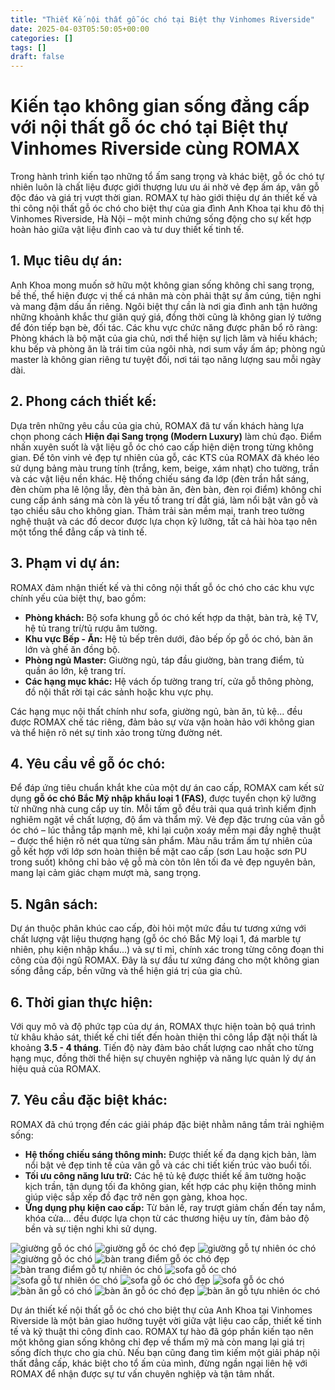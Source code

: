```yaml
---
title: "Thiết Kế nội thất gỗ óc chó tại Biệt thự Vinhomes Riverside"
date: 2025-04-03T05:50:05+00:00
categories: []
tags: []
draft: false
---
```

# Kiến tạo không gian sống đẳng cấp với nội thất gỗ óc chó tại Biệt thự Vinhomes Riverside cùng ROMAX

Trong hành trình kiến tạo những tổ ấm sang trọng và khác biệt, gỗ óc chó tự nhiên luôn là chất liệu được giới thượng lưu ưu ái nhờ vẻ đẹp ấm áp, vân gỗ độc đáo và giá trị vượt thời gian. ROMAX tự hào giới thiệu dự án thiết kế và thi công nội thất gỗ óc chó cho biệt thự của gia đình Anh Khoa tại khu đô thị Vinhomes Riverside, Hà Nội – một minh chứng sống động cho sự kết hợp hoàn hảo giữa vật liệu đỉnh cao và tư duy thiết kế tinh tế.

## 1. Mục tiêu dự án:

Anh Khoa mong muốn sở hữu một không gian sống không chỉ sang trọng, bề thế, thể hiện được vị thế cá nhân mà còn phải thật sự ấm cúng, tiện nghi và mang đậm dấu ấn riêng. Ngôi biệt thự cần là nơi gia đình anh tận hưởng những khoảnh khắc thư giãn quý giá, đồng thời cũng là không gian lý tưởng để đón tiếp bạn bè, đối tác. Các khu vực chức năng được phân bổ rõ ràng: Phòng khách là bộ mặt của gia chủ, nơi thể hiện sự lịch lãm và hiếu khách; khu bếp và phòng ăn là trái tim của ngôi nhà, nơi sum vầy ấm áp; phòng ngủ master là không gian riêng tư tuyệt đối, nơi tái tạo năng lượng sau mỗi ngày dài.

## 2. Phong cách thiết kế:

Dựa trên những yêu cầu của gia chủ, ROMAX đã tư vấn khách hàng lựa chọn phong cách **Hiện đại Sang trọng (Modern Luxury)** làm chủ đạo. Điểm nhấn xuyên suốt là vật liệu gỗ óc chó cao cấp hiện diện trong từng không gian. Để tôn vinh vẻ đẹp tự nhiên của gỗ, các KTS của ROMAX đã khéo léo sử dụng bảng màu trung tính (trắng, kem, beige, xám nhạt) cho tường, trần và các vật liệu nền khác. Hệ thống chiếu sáng đa lớp (đèn trần hắt sáng, đèn chùm pha lê lộng lẫy, đèn thả bàn ăn, đèn bàn, đèn rọi điểm) không chỉ cung cấp ánh sáng mà còn là yếu tố trang trí đắt giá, làm nổi bật vân gỗ và tạo chiều sâu cho không gian. Thảm trải sàn mềm mại, tranh treo tường nghệ thuật và các đồ decor được lựa chọn kỹ lưỡng, tất cả hài hòa tạo nên một tổng thể đẳng cấp và tinh tế.

## 3. Phạm vi dự án:

ROMAX đảm nhận thiết kế và thi công nội thất gỗ óc chó cho các khu vực chính yếu của biệt thự, bao gồm:

* **Phòng khách:** Bộ sofa khung gỗ óc chó kết hợp da thật, bàn trà, kệ TV, hệ tủ trang trí/tủ rượu âm tường.
* **Khu vực Bếp - Ăn:** Hệ tủ bếp trên dưới, đảo bếp ốp gỗ óc chó, bàn ăn lớn và ghế ăn đồng bộ.
* **Phòng ngủ Master:** Giường ngủ, táp đầu giường, bàn trang điểm, tủ quần áo lớn, kệ trang trí.
* **Các hạng mục khác:** Hệ vách ốp tường trang trí, cửa gỗ thông phòng, đồ nội thất rời tại các sảnh hoặc khu vực phụ.

Các hạng mục nội thất chính như sofa, giường ngủ, bàn ăn, tủ kệ... đều được ROMAX chế tác riêng, đảm bảo sự vừa vặn hoàn hảo với không gian và thể hiện rõ nét sự tinh xảo trong từng đường nét.

## 4. Yêu cầu về gỗ óc chó:

Để đáp ứng tiêu chuẩn khắt khe của một dự án cao cấp, ROMAX cam kết sử dụng **gỗ óc chó Bắc Mỹ nhập khẩu loại 1 (FAS)**, được tuyển chọn kỹ lưỡng từ những nhà cung cấp uy tín. Mỗi tấm gỗ đều trải qua quá trình kiểm định nghiêm ngặt về chất lượng, độ ẩm và thẩm mỹ. Vẻ đẹp đặc trưng của vân gỗ óc chó – lúc thẳng tắp mạnh mẽ, khi lại cuộn xoáy mềm mại đầy nghệ thuật – được thể hiện rõ nét qua từng sản phẩm. Màu nâu trầm ấm tự nhiên của gỗ kết hợp với lớp sơn hoàn thiện bề mặt cao cấp (sơn Lau hoặc sơn PU trong suốt) không chỉ bảo vệ gỗ mà còn tôn lên tối đa vẻ đẹp nguyên bản, mang lại cảm giác chạm mượt mà, sang trọng.

## 5. Ngân sách:

Dự án thuộc phân khúc cao cấp, đòi hỏi một mức đầu tư tương xứng với chất lượng vật liệu thượng hạng (gỗ óc chó Bắc Mỹ loại 1, đá marble tự nhiên, phụ kiện nhập khẩu...) và sự tỉ mỉ, chính xác trong từng công đoạn thi công của đội ngũ ROMAX. Đây là sự đầu tư xứng đáng cho một không gian sống đẳng cấp, bền vững và thể hiện giá trị của gia chủ.

## 6. Thời gian thực hiện:

Với quy mô và độ phức tạp của dự án, ROMAX thực hiện toàn bộ quá trình từ khâu khảo sát, thiết kế chi tiết đến hoàn thiện thi công lắp đặt nội thất là khoảng **3.5 - 4 tháng**. Tiến độ này đảm bảo chất lượng cao nhất cho từng hạng mục, đồng thời thể hiện sự chuyên nghiệp và năng lực quản lý dự án hiệu quả của ROMAX.

## 7. Yêu cầu đặc biệt khác:

ROMAX đã chú trọng đến các giải pháp đặc biệt nhằm nâng tầm trải nghiệm sống:

* **Hệ thống chiếu sáng thông minh:** Được thiết kế đa dạng kịch bản, làm nổi bật vẻ đẹp tinh tế của vân gỗ và các chi tiết kiến trúc vào buổi tối.
* **Tối ưu công năng lưu trữ:** Các hệ tủ kệ được thiết kế âm tường hoặc kịch trần, tận dụng tối đa không gian, kết hợp các phụ kiện thông minh giúp việc sắp xếp đồ đạc trở nên gọn gàng, khoa học.
* **Ứng dụng phụ kiện cao cấp:** Từ bản lề, ray trượt giảm chấn đến tay nắm, khóa cửa... đều được lựa chọn từ các thương hiệu uy tín, đảm bảo độ bền và sự tiện nghi khi sử dụng.

![giường gỗ óc chó](/img/giuong/gg40/giuong-go-oc-cho-gg40-53.webp)
![giường gỗ óc chó đẹp](/img/giuong/gg40/giuong-go-oc-cho-gg40-52.webp)
![giường gỗ tự nhiên óc chó](/img/giuong/gg40/giuong-go-oc-cho-gg40-51.webp)
![giường gỗ óc chó](/img/giuong/gg40/giuong-go-oc-cho-gg40-50.webp)
![bàn trang điểm gỗ óc chó đẹp](/img/ban-td/btd40/ban-trang-diem-go-oc-cho-btd40-11.webp)
![bàn trang điểm gỗ tự nhiên óc chó](/img/ban-td/btd40/ban-trang-diem-go-oc-cho-btd40-10.webp)
![sofa gỗ óc chó](/img/sofa/sf40/sofa-go-oc-cho-sf40-4.webp)
![sofa gỗ tự nhiên óc chó](/img/sofa/sf40/sofa-go-oc-cho-sf40-3.webp)
![sofa gỗ óc chó đẹp](/img/sofa/sf40/sofa-go-oc-cho-sf40-2.webp)
![sofa gỗ óc chó](/img/sofa/sf40/sofa-go-oc-cho-sf40-1.webp)
![bàn ăn gỗ có chó](/img/ban-an/ba40/ban-an-go-oc-cho-ba40-3.webp)
![bàn ăn gỗ óc chó đẹp](/img/ban-an/ba40/ban-an-go-oc-cho-ba40-2.webp)
![bàn ăn gỗ tựu nhiên óc chó](/img/ban-an/ba40/ban-an-go-oc-cho-ba40-1.webp)

Dự án thiết kế nội thất gỗ óc chó cho biệt thự của Anh Khoa tại Vinhomes Riverside là một bản giao hưởng tuyệt vời giữa vật liệu cao cấp, thiết kế tinh tế và kỹ thuật thi công đỉnh cao. ROMAX tự hào đã góp phần kiến tạo nên một không gian sống không chỉ đẹp về thẩm mỹ mà còn mang lại giá trị sống đích thực cho gia chủ. Nếu bạn cũng đang tìm kiếm một giải pháp nội thất đẳng cấp, khác biệt cho tổ ấm của mình, đừng ngần ngại liên hệ với ROMAX để nhận được sự tư vấn chuyên nghiệp và tận tâm nhất.